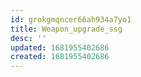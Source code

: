 ```yaml
---
id: grokgmqncer66ah934a7yo1
title: Weapon_upgrade_ssg
desc: ''
updated: 1681955402686
created: 1681955402686
---
```

